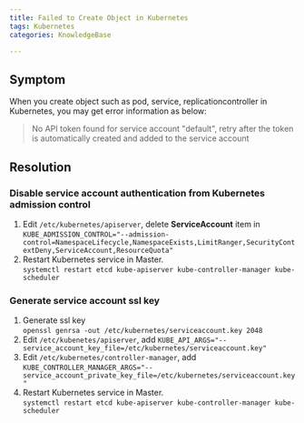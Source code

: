```yaml
---
title: Failed to Create Object in Kubernetes  
tags: Kubernetes  
categories: KnowledgeBase  

---
```


## Symptom

When you create object such as pod, service, replicationcontroller in Kubernetes, you may get error information as below:

> No API token found for service account "default", retry after the token is automatically created and added to the service account

## Resolution

### Disable service account authentication from Kubernetes admission control

1. Edit `/etc/kubernetes/apiserver`, delete **ServiceAccount** item in `KUBE_ADMISSION_CONTROL="--admission-control=NamespaceLifecycle,NamespaceExists,LimitRanger,SecurityContextDeny,ServiceAccount,ResourceQuota"
`  
2. Restart Kubernetes service in Master.  
`systemctl restart etcd kube-apiserver kube-controller-manager kube-scheduler
`

### Generate service account ssl key

1. Generate ssl key  
`openssl genrsa -out /etc/kubernetes/serviceaccount.key 2048`  
2. Edit `/etc/kubenetes/apiserver`, add `KUBE_API_ARGS="--service_account_key_file=/etc/kubernetes/serviceaccount.key"`  
3. Edit `/etc/kubernetes/controller-manager`, add `KUBE_CONTROLLER_MANAGER_ARGS="--service_account_private_key_file=/etc/kubernetes/serviceaccount.key"`  
4. Restart Kubernetes service in Master.  
`systemctl restart etcd kube-apiserver kube-controller-manager kube-scheduler
`  
